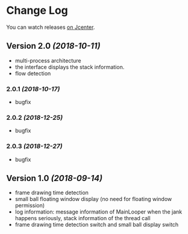 # Change Log

You can watch releases [on Jcenter](https://dl.bintray.com/xiexudong/framemonitor/com/github/vip001/).

## Version 2.0 *(2018-10-11)*

- multi-process architecture
- the interface displays the stack information.
- flow detection

### 2.0.1 *(2018-10-17)*
- bugfix

### 2.0.2 *(2018-12-25)*
- bugfix

### 2.0.3 *(2018-12-27)*
- bugfix

## Version 1.0 *(2018-09-14)*
- frame drawing time detection
- small ball floating window display (no need for floating window permission)
- log information: message information of MainLooper when the jank happens seriously, stack information of the thread call
- frame drawing time detection switch and small ball display switch 
